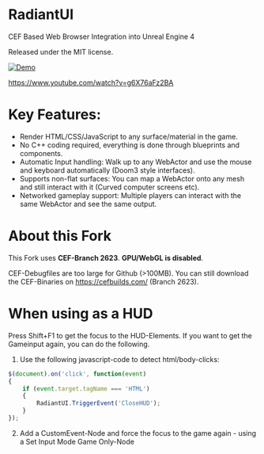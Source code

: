 # RadiantUI

CEF Based Web Browser Integration into Unreal Engine 4

Released under the MIT license.

[![Demo](http://img.youtube.com/vi/g6X76aFz2BA/0.jpg)](https://www.youtube.com/watch?v=g6X76aFz2BA)

https://www.youtube.com/watch?v=g6X76aFz2BA

# Key Features:

* Render HTML/CSS/JavaScript to any surface/material in the game.
* No C++ coding required, everything is done through blueprints and components.
* Automatic Input handling: Walk up to any WebActor and use the mouse and keyboard automatically (Doom3 style interfaces).
* Supports non-flat surfaces: You can map a WebActor onto any mesh and still interact with it (Curved computer screens etc).
* Networked gameplay support: Multiple players can interact with the same WebActor and see the same output.

# About this Fork

This Fork uses **CEF-Branch 2623**. **GPU/WebGL is disabled**.

CEF-Debugfiles are too large for Github (>100MB). You can still download the CEF-Binaries on https://cefbuilds.com/ (Branch 2623).

# When using as a HUD

Press Shift+F1 to get the focus to the HUD-Elements.
If you want to get the Gameinput again, you can do the following.

1. Use the following javascript-code to detect html/body-clicks:
```javascript
$(document).on('click', function(event)
{
	if (event.target.tagName === 'HTML')
	{
		RadiantUI.TriggerEvent('CloseHUD');
	}
});
```
2. Add a CustomEvent-Node and force the focus to the game again - using a Set Input Mode Game Only-Node
